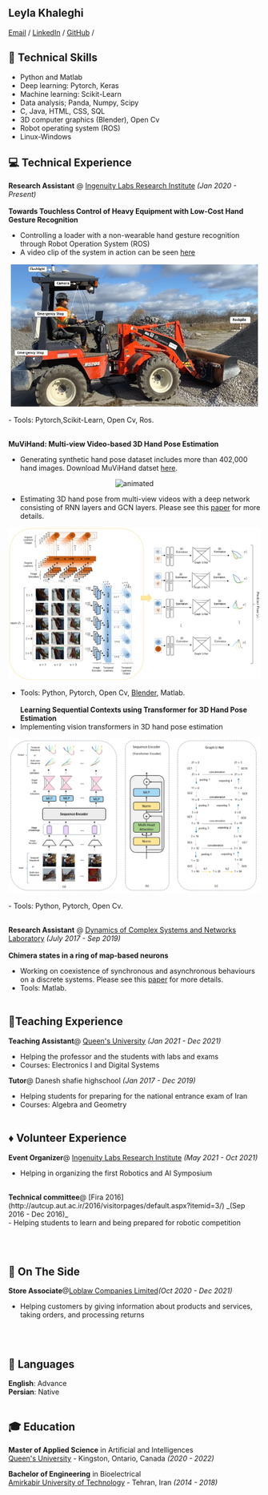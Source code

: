 ## Leyla Khaleghi


[Email](mailto:hello@workwithcarolyn.com)  / [LinkedIn](https://www.linkedin.com/in/leyla-khaleghi-01050614a/) / [GitHub](https://github.com/LeylaKhaleghi) / 

## 🔨 Technical Skills
- Python and Matlab
- Deep learning: Pytorch, Keras
- Machine learning: Scikit-Learn
- Data analysis; Panda, Numpy, Scipy
- C, Java, HTML, CSS, SQL
- 3D computer graphics (Blender), Open Cv
- Robot operating system (ROS)
- Linux-Windows

## 💻 Technical Experience

**Research Assistant** @ [Ingenuity Labs Research Institute](https://ingenuitylabs.queensu.ca/) _(Jan 2020 - Present)_ <br><br>
 <b>Towards Touchless Control of Heavy Equipment with Low-Cost Hand Gesture Recognition</b>
- Controlling a loader with a non-wearable hand gesture recognition through Robot Operation System (ROS)
-  A video clip of the system in action can be seen [here](https://www.youtube.com/watch?v=Q5ElpgUa41Y)
<p align="center">
  <img src="loader.jpg" alt="Model Image" />
</p>
- Tools: Pytorch,Scikit-Learn, Open Cv, Ros. 
<br><br>

<b>MuViHand: Multi-view Video-based 3D Hand Pose Estimation</b>
- Generating synthetic hand pose dataset includes more than 402,000 hand images.
Download MuViHand datset [here](https://doi.org/10.5683/SP3/ZHCCZB).
<p align="center">
  <img src="3D.gif" alt="animated" />
</p>

- Estimating 3D hand pose from multi-view videos with a deep network consisting of RNN layers and GCN layers.
Please see this [paper](https://arxiv.org/abs/2109.11747) for more details.

<p align="center">
  <img src="main-model.jpg" alt="Model Image" />
</p>

- Tools: Python, Pytorch, Open Cv, [Blender](https://www.blender.org/), Matlab.
<br><br>
 <b>Learning Sequential Contexts using Transformer for 3D Hand Pose Estimation</b>
- Implementing vision transformers in 3D hand pose estimation
<p align="center">
  <img src="Transformer-model.jpg" alt="Model Image" />
</p>
- Tools: Python, Pytorch, Open Cv.
<br><br>



**Research Assistant** @ [Dynamics of Complex Systems and Networks Laboratory](https://aut.ac.ir/printme.php?item=2.2495.3891.en) _(July 2017 - Sep 2019)_ <br><br>
 <b>Chimera states in a ring of map-based neurons</b>
- Working on coexistence of synchronous and asynchronous behaviours on a discrete systems. Please see this [paper](https://www.sciencedirect.com/science/article/abs/pii/S0378437119314840) for more details.
- Tools: Matlab.
<br><br>

## 📎Teaching Experience

<b>Teaching Assistant</b>@ [Queen's University](https://www.ece.queensu.ca/) _(Jan 2021 - Dec 2021)_ <br>
- Helping the professor and the students with labs and exams
- Courses: Electronics I and Digital Systems

<b>Tutor</b>@ Danesh shafie highschool _(Jan 2017 - Dec 2019)_ <br>
 - Helping students for preparing for the national entrance exam of Iran 
 - Courses: Algebra and Geometry
<br><br>

## ♦️ Volunteer Experience

<b>Event Organizer</b>@ [Ingenuity Labs Research Institute](https://ingenuitylabs.queensu.ca/symposium2021/) _(May 2021 - Oct 2021)_ <br>
- Helping in organizing the first Robotics and AI Symposium


 <br>
 <b>Technical committee</b>@ [Fira 2016](http://autcup.aut.ac.ir/2016/visitorpages/default.aspx?itemid=3/) _(Sep 2016  - Dec 2016)_ <br>
-  Helping students to learn and being prepared for robotic competition

 
<br><br>

## 📌 On The Side

<b>Store Associate</b>@[Loblaw Companies Limited](https://www.loblaw.ca/)_(Oct 2020 - Dec 2021)_ <br>
- Helping customers by giving information about products and services, taking orders, and processing returns

<br><br>

## 💬 Languages

**English**: Advance <br>
**Persian**: Native
<br><br>

## 🎓 Education

**Master of Applied Science** in Artificial and Intelligences<br>
[Queen's University](https://www.ece.queensu.ca/) - Kingston, Ontario, Canada _(2020 - 2022)_

**Bachelor of Engineering** in Bioelectrical<br>
[Amirkabir University of Technology](https://aut.ac.ir/en) - Tehran, Iran _(2014 - 2018)_

